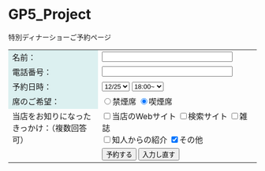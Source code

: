 # GP5_Project
<!DOCTYPE html>
<html lang="ja">
<head>
    <meta charset="UTF-8" />
    <title>特別ディナーショーご予約ページ</title>
    <style>
        .gr{    background-color:#DCF0F0;}
    </style>
</head>
<body>
特別ディナーショーご予約ページ
<form method="post" action="test.php">
<table>
<tr>
    <td class="gr">名前：</td>
    <td><input type="text" name="namae" size="30" maxlength="30" /></td>
</tr>
<tr>
    <td class="gr">電話番号：</td>
    <td><input type="text" name="denwa" size="30" maxlength="30" /></td>
</tr>
<tr>
    <td class="gr">予約日時：</td>
    <td><select name="monthDay">
        <option value="1">12/24</option>
        <option value="2" selected>12/25</option>
    </select>
    <select name="time">
        <option value="1" selected>18:00~</option>
        <option value="1">20:00~</option>
    </select>
    </td>
</tr>
<tr>
    <td class="gr">席のご希望：</td>
    <td>
        <input type="radio" name="seki" value="0" />禁煙席
        <input type="radio" name="seki" value="1" checked />喫煙席
    </td>
</tr>
<tr>
    <td>当店をお知りになった<br>きっかけ：（複数回答可）</td>
    <td>
        <input type="checkbox" name="toten1" value="1" />当店のWebサイト
        <input type="checkbox" name="toten2" value="1" />検索サイト
        <input type="checkbox" name="toten3" value="1" />雑誌<br>
        <input type="checkbox" name="toten4" value="1" />知人からの紹介
        <input type="checkbox" name="toten5" value="1" checked />その他
    </td>
</tr>
<tr>
    <td>
    <input type="hidden" name="mode" value="123" />
    </td>
    <td>
        <input type="submit" value="予約する" />
        <input type="reset" value="入力し直す" />
    </td>
</tr>
</table>
</form>
</body>
</html>
